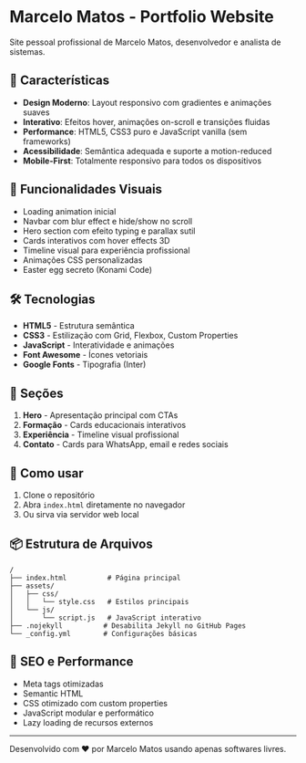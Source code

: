 # Marcelo Matos - Portfolio Website

Site pessoal profissional de Marcelo Matos, desenvolvedor e analista de sistemas.

## 🚀 Características

- **Design Moderno**: Layout responsivo com gradientes e animações suaves
- **Interativo**: Efeitos hover, animações on-scroll e transições fluidas  
- **Performance**: HTML5, CSS3 puro e JavaScript vanilla (sem frameworks)
- **Acessibilidade**: Semântica adequada e suporte a motion-reduced
- **Mobile-First**: Totalmente responsivo para todos os dispositivos

## 🎨 Funcionalidades Visuais

- Loading animation inicial
- Navbar com blur effect e hide/show no scroll
- Hero section com efeito typing e parallax sutil
- Cards interativos com hover effects 3D
- Timeline visual para experiência profissional
- Animações CSS personalizadas
- Easter egg secreto (Konami Code)

## 🛠️ Tecnologias

- **HTML5** - Estrutura semântica
- **CSS3** - Estilização com Grid, Flexbox, Custom Properties
- **JavaScript** - Interatividade e animações
- **Font Awesome** - Ícones vetoriais
- **Google Fonts** - Tipografia (Inter)

## 📱 Seções

1. **Hero** - Apresentação principal com CTAs
2. **Formação** - Cards educacionais interativos  
3. **Experiência** - Timeline visual profissional
4. **Contato** - Cards para WhatsApp, email e redes sociais

## 🔧 Como usar

1. Clone o repositório
2. Abra `index.html` diretamente no navegador
3. Ou sirva via servidor web local

## 📦 Estrutura de Arquivos

```
/
├── index.html          # Página principal
├── assets/
│   ├── css/
│   │   └── style.css   # Estilos principais
│   └── js/
│       └── script.js   # JavaScript interativo
├── .nojekyll          # Desabilita Jekyll no GitHub Pages
└── _config.yml        # Configurações básicas
```

## 🎯 SEO e Performance

- Meta tags otimizadas
- Semantic HTML
- CSS otimizado com custom properties
- JavaScript modular e performático
- Lazy loading de recursos externos

---

Desenvolvido com ♥ por Marcelo Matos usando apenas softwares livres.
